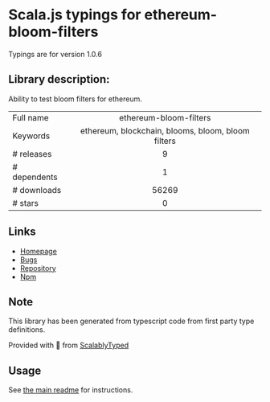 
# Scala.js typings for ethereum-bloom-filters

Typings are for version 1.0.6

## Library description:
Ability to test bloom filters for ethereum.

|                    |                 |
| ------------------ | :-------------: |
| Full name          | ethereum-bloom-filters |
| Keywords           | ethereum, blockchain, blooms, bloom, bloom filters |
| # releases         | 9 |
| # dependents       | 1 |
| # downloads        | 56269 |
| # stars            | 0 |

## Links
- [Homepage](https://github.com/joshstevens19/ethereum-bloom-filters#readme)
- [Bugs](https://github.com/joshstevens19/ethereum-bloom-filters/issues)
- [Repository](https://github.com/joshstevens19/ethereum-bloom-filters)
- [Npm](https://www.npmjs.com/package/ethereum-bloom-filters)
    


## Note
This library has been generated from typescript code from first party type definitions.

Provided with :purple_heart: from [ScalablyTyped](https://github.com/oyvindberg/ScalablyTyped)

## Usage
See [the main readme](../../readme.md) for instructions.


